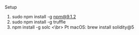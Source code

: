 Setup
1. sudo npm install -g npm@9.1.2
2. sudo npm install -g truffle
3. npm install -g solc <\br>
 Pt macOS: brew install solidity@5
